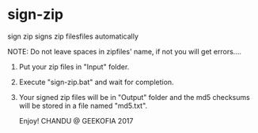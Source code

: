 # sign-zip
sign zip signs zip filesfiles automatically

NOTE: Do not leave spaces in zipfiles' name, if not you will get errors....

1. Put your zip files in "Input" folder.

2. Execute "sign-zip.bat" and  wait for completion.

3. Your signed zip files will be in "Output" folder and the md5 checksums will be stored in a file named "md5.txt".

      Enjoy!
 CHANDU @ GEEKOFIA 2017


